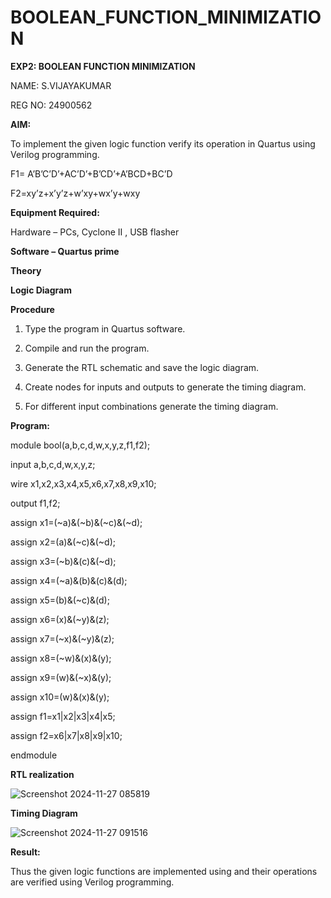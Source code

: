 # BOOLEAN_FUNCTION_MINIMIZATION

**EXP2: BOOLEAN FUNCTION MINIMIZATION**

NAME: S.VIJAYAKUMAR

REG NO: 24900562

**AIM:**

To implement the given logic function verify its operation in Quartus using Verilog programming.

F1= A’B’C’D’+AC’D’+B’CD’+A’BCD+BC’D 

F2=xy’z+x’y’z+w’xy+wx’y+wxy

**Equipment Required:**

Hardware – PCs, Cyclone II , USB flasher

**Software – Quartus prime**

**Theory**

**Logic Diagram**

**Procedure**

1.	Type the program in Quartus software.

2.	Compile and run the program.

3.	Generate the RTL schematic and save the logic diagram.

4.	Create nodes for inputs and outputs to generate the timing diagram.

5.	For different input combinations generate the timing diagram.


**Program:**

module bool(a,b,c,d,w,x,y,z,f1,f2);

input a,b,c,d,w,x,y,z;

wire x1,x2,x3,x4,x5,x6,x7,x8,x9,x10;

output f1,f2;

assign x1=(~a)&(~b)&(~c)&(~d);

assign x2=(a)&(~c)&(~d);

assign x3=(~b)&(c)&(~d);

assign x4=(~a)&(b)&(c)&(d);

assign x5=(b)&(~c)&(d);

assign x6=(x)&(~y)&(z);

assign x7=(~x)&(~y)&(z);

assign x8=(~w)&(x)&(y);

assign x9=(w)&(~x)&(y);

assign x10=(w)&(x)&(y);

assign f1=x1|x2|x3|x4|x5;

assign f2=x6|x7|x8|x9|x10;

endmodule 

**RTL realization**

![Screenshot 2024-11-27 085819](https://github.com/user-attachments/assets/18aceba8-7e99-4aaf-9052-2335a723fc05)

**Timing Diagram**

![Screenshot 2024-11-27 091516](https://github.com/user-attachments/assets/d37a6f08-c124-42e2-9037-cec4c385bbb4)

**Result:**

Thus the given logic functions are implemented using and their operations are verified using Verilog programming.

